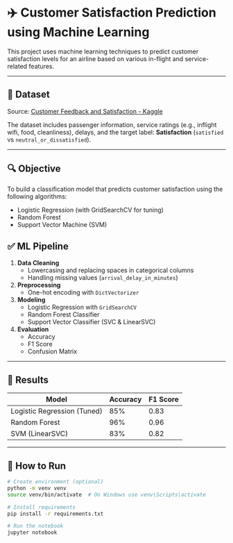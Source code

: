 # ✈️ Customer Satisfaction Prediction using Machine Learning

This project uses machine learning techniques to predict customer satisfaction levels for an airline based on various in-flight and service-related features.

---

## 📂 Dataset

Source: [Customer Feedback and Satisfaction - Kaggle](https://www.kaggle.com/datasets/teejmahal20/airline-passenger-satisfaction)

The dataset includes passenger information, service ratings (e.g., inflight wifi, food, cleanliness), delays, and the target label: **Satisfaction** (`satisfied` vs `neutral_or_dissatisfied`).

---

## 🔍 Objective

To build a classification model that predicts customer satisfaction using the following algorithms:

- Logistic Regression (with GridSearchCV for tuning)
- Random Forest
- Support Vector Machine (SVM)

## ✅ ML Pipeline

1. **Data Cleaning**
   - Lowercasing and replacing spaces in categorical columns
   - Handling missing values (`arrival_delay_in_minutes`)
2. **Preprocessing**
   - One-hot encoding with `DictVectorizer`
3. **Modeling**
   - Logistic Regression with `GridSearchCV`
   - Random Forest Classifier
   - Support Vector Classifier (SVC & LinearSVC)
4. **Evaluation**
   - Accuracy
   - F1 Score
   - Confusion Matrix

---

## 🔎 Results

| Model                       | Accuracy | F1 Score |
| --------------------------- | -------- | -------- |
| Logistic Regression (Tuned) | 85%      | 0.83     |
| Random Forest               | 96%      | 0.96     |
| SVM (LinearSVC)             | 83%      | 0.82     |

---

## 📝 How to Run

```bash
# Create environment (optional)
python -m venv venv
source venv/bin/activate  # On Windows use venv\Scripts\activate

# Install requirements
pip install -r requirements.txt

# Run the notebook
jupyter notebook
```
